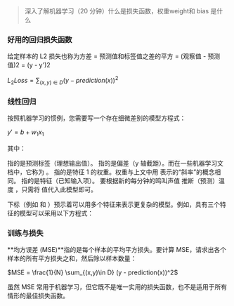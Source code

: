 >深入了解机器学习（20 分钟）什么是损失函数，权重weight和 bias 是什么

### 好用的回归损失函数

给定样本的 L2 损失也称为方差
    = 预测值和标签值之差的平方
    = (观察值 - 预测值)2
    = (y - y')2

$L_2Loss = \sum_{(x,y)\in D} (y - prediction(x))^2$


### 线性回归

按照机器学习的惯例，您需要写一个存在细微差别的模型方程式：

$y' = b + w_1x_1$

其中：

 指的是预测标签（理想输出值）。
 指的是偏差（y 轴截距）。而在一些机器学习文档中，它称为 。
 指的是特征 1 的权重。权重与上文中用  表示的“斜率”的概念相同。
 指的是特征（已知输入项）。
要根据新的每分钟的鸣叫声值  推断（预测）温度 ，只需将  值代入此模型即可。

下标（例如  和 ）预示着可以用多个特征来表示更复杂的模型。例如，具有三个特征的模型可以采用以下方程式：


### 训练与损失

**均方误差 (MSE)**指的是每个样本的平均平方损失。要计算 MSE，请求出各个样本的所有平方损失之和，然后除以样本数量：

$MSE = \frac{1}{N} \sum_{(x,y)\in D} (y - prediction(x))^2$



虽然 MSE 常用于机器学习，但它既不是唯一实用的损失函数，也不是适用于所有情形的最佳损失函数。

